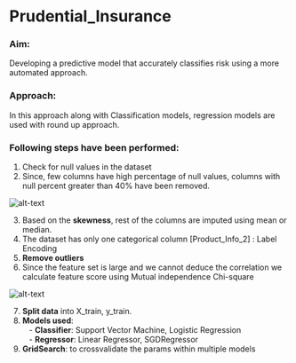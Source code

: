 # Prudential_Insurance

### **Aim:**
Developing a predictive model that accurately classifies risk using a more automated approach.

### **Approach:**
In this approach along with Classification models, regression models are used with round up approach.

### Following steps have been performed:
1. Check for null values in the dataset
2. Since, few columns have high percentage of null values, columns with null percent greater than 40% have been removed.

![alt-text](https://github.com/HitPant/Prudential_Insurance/blob/main/images/missratio.jpg)

3. Based on the **skewness**, rest of the columns are imputed using mean or median.
4. The dataset has only one categorical column [Product_Info_2] : Label Encoding
5. **Remove outliers**
6. Since the feature set is large and we cannot deduce the correlation we calculate feature score using Mutual independence Chi-square

![alt-text](https://github.com/HitPant/Prudential_Insurance/blob/main/images/chi.jpg)

7. **Split data** into X_train, y_train.
8. **Models used**:<br>
&nbsp;&nbsp; - **Classifier**: Support Vector Machine, Logistic Regression<br>
&nbsp;&nbsp; - **Regressor**: Linear Regressor, SGDRegressor<br>
9. **GridSearch**: to crossvalidate the params within multiple models
